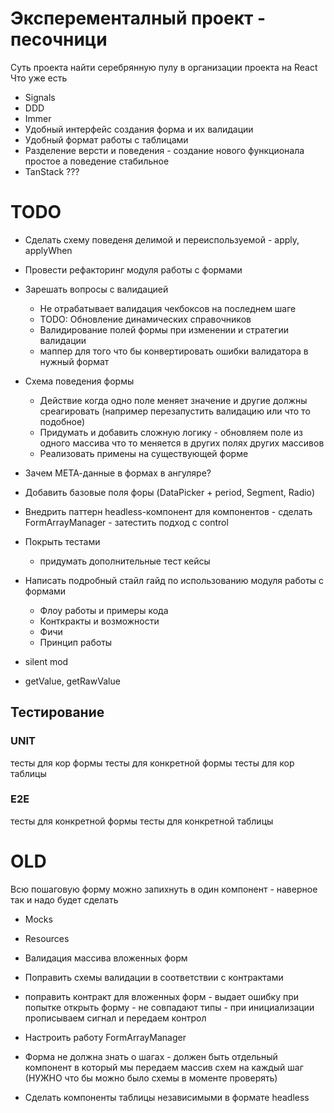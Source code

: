 # Эксперементалный проект - песочници
Суть проекта найти серебрянную пулу в организации проекта на React
Что уже есть
- Signals
- DDD
- Immer
- Удобный интерфейс создания форма и их валидации
- Удобный формат работы с таблицами
- Разделение версти и поведения - создание нового функционала простое а поведение стабильное
- TanStack ???

# TODO
- Сделать схему поведеня делимой и переиспользуемой - apply, applyWhen
- Провести рефакторинг модуля работы с формами

- Зарешать вопросы с валидацией
    - Не отрабатывает валидация чекбоксов на последнем шаге
    - TODO: Обновление динамических справочников
    - Валидирование полей формы при изменении и стратегии валидации
    - маппер для того что бы конвертировать ошибки валидатора в нужный формат
- Схема поведения формы
    - Действие когда одно поле меняет значение и другие должны среагировать
        (например перезапустить валидацию или что то подобное)
    - Придумать и добавить сложную логику - обновляем поле из одного массива что то меняется в других полях других массивов
    - Реализовать примены на существующей форме
- Зачем МЕТА-данные в формах в ангуляре?
- Добавить базовые поля форы (DataPicker + period, Segment, Radio)
- Внедрить паттерн headless-компонент для компонентов - сделать FormArrayManager - затестить подход с control
- Покрыть тестами
    - придумать дополнительные тест кейсы
- Написать подробный стайл гайд по использованию модуля работы с формами
    - Флоу работы и примеры кода
    - Конткракты и возможности
    - Фичи
    - Принцип работы
- silent mod
- getValue, getRawValue

## Тестирование
### UNIT
тесты для кор формы
тесты для конкретной формы
тесты для кор таблицы
### E2E
тесты для конкретной формы
тесты для конкретной таблицы


# OLD
Всю пошаговую форму можно запихнуть в один компонент - наверное так и надо будет сделать
- Mocks
- Resources
- Валидация массива вложенных форм
- Поправить схемы валидации в соответствии с контрактами
- поправить контракт для вложенных форм - выдает ошибку при попытке открыть форму - не совпадают типы - при инициализации прописываем сигнал и передаем контрол
- Настроить работу FormArrayManager
- Форма не должна знать о шагах - должен быть отдельный компонент в который мы передаем массив схем на каждый шаг (НУЖНО что бы можно было схемы в моменте проверять)

- Сделать компоненты таблицы независимыми в формате headless
